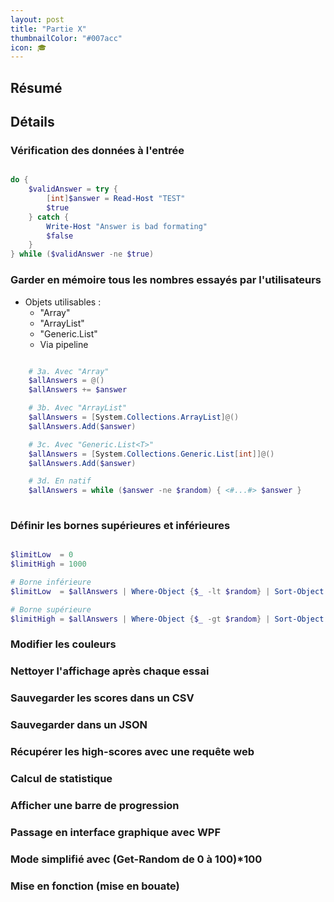 ```yaml
---
layout: post
title: "Partie X"
thumbnailColor: "#007acc"
icon: 🎓
---
```


## Résumé

## Détails

### Vérification des données à l'entrée

```powershell

do {
    $validAnswer = try {
        [int]$answer = Read-Host "TEST"
        $true
    } catch {
        Write-Host "Answer is bad formating"
        $false
    }
} while ($validAnswer -ne $true)

```

### Garder en mémoire tous les nombres essayés par l'utilisateurs

- Objets utilisables :
  - "Array"
  - "ArrayList"
  - "Generic.List<T>"
  - Via pipeline

```powershell

    # 3a. Avec "Array"
    $allAnswers = @()
    $allAnswers += $answer

    # 3b. Avec "ArrayList"
    $allAnswers = [System.Collections.ArrayList]@()
    $allAnswers.Add($answer)

    # 3c. Avec "Generic.List<T>"
    $allAnswers = [System.Collections.Generic.List[int]]@()
    $allAnswers.Add($answer)

    # 3d. En natif
    $allAnswers = while ($answer -ne $random) { <#...#> $answer }
    
```

### Définir les bornes supérieures et inférieures

```powershell

$limitLow  = 0
$limitHigh = 1000

# Borne inférieure
$limitLow  = $allAnswers | Where-Object {$_ -lt $random} | Sort-Object -Descending | Select-Object -First 1

# Borne supérieure
$limitHigh = $allAnswers | Where-Object {$_ -gt $random} | Sort-Object | Select-Object -First 1

```

### Modifier les couleurs

### Nettoyer l'affichage après chaque essai

### Sauvegarder les scores dans un CSV

### Sauvegarder dans un JSON

### Récupérer les high-scores avec une requête web

### Calcul de statistique

### Afficher une barre de progression

### Passage en interface graphique avec WPF

### Mode simplifié avec (Get-Random de 0 à 100)*100

### Mise en fonction (mise en bouate)
